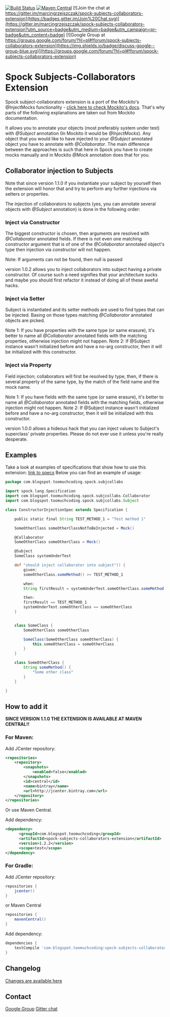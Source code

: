 [![Build Status](https://travis-ci.org/marcingrzejszczak/spock-subjects-collaborators-extension.svg?branch=master)](https://travis-ci.org/marcingrzejszczak/spock-subjects-collaborators-extension)
[![Maven Central](https://maven-badges.herokuapp.com/maven-central/com.blogspot.toomuchcoding/spock-subjects-collaborators-extension/badge.svg?style=plastic)](https://maven-badges.herokuapp.com/maven-central/com.blogspot.toomuchcoding/spock-subjects-collaborators-extension)
[![Join the chat at https://gitter.im/marcingrzejszczak/spock-subjects-collaborators-extension](https://badges.gitter.im/Join%20Chat.svg)](https://gitter.im/marcingrzejszczak/spock-subjects-collaborators-extension?utm_source=badge&utm_medium=badge&utm_campaign=pr-badge&utm_content=badge)
[![Google Group at https://groups.google.com/forum/?hl=pl#!forum/spock-subjects-collaborators-extension](https://img.shields.io/badge/discuss-google--group-blue.svg)](https://groups.google.com/forum/?hl=pl#!forum/spock-subjects-collaborators-extension)

Spock Subjects-Collaborators Extension
===============

Spock subject-collaborators extension is a port of the Mockito's @InjectMocks functionality - [click here to check Mockito's docs](http://docs.mockito.googlecode.com/hg/1.9.5/org/mockito/InjectMocks.html).
That's why parts of the following explanations are taken out from Mockito documentation.

It allows you to annotate your objects (most preferably system under test) with *@Subject* annotation (In Mockito it would be *@InjectMocks*).
Any object that you would like to have injected to your *@Subject* annotated object you have to annotate with *@Collaborator*.
The main difference between the approaches is such that here in Spock you have to create mocks manually and in Mockito *@Mock* annotation does that for you.

Collaborator injection to Subjects
----------------------------------

Note that since version 1.1.0 if you instantiate your subject by yourself then the extension will honor that and try to perform any further
 injections via setters or properties.

The injection of collaborators to subjects (yes, you can annotate several objects with *@Subject* annotation) is done in the following order:

### Inject via Constructor

The biggest constructor is chosen, then arguments are resolved with *@Collaborator* annotated fields. If there is not even one matching constructor argument that is of
one of the *@Collaborator* annotated object's type then injection via constructor will not happen.

Note: If arguments can not be found, then null is passed

version 1.0.2 allows you to inject collaborators into subject having a private constructor. Of course such a need
signifies that your architecture sucks and maybe you should first refactor it instead of doing all of these aweful hacks.

### Inject via Setter

Subject is instantiated and its setter methods are used to find types that can be injected. Basing on those types matching *@Collaborator* annotated objects are picked.

Note 1: If you have properties with the same type (or same erasure), it's better to name all *@Collaborator* annotated fields with the matching properties, otherwise injection might not happen.
Note 2: If @Subject instance wasn't initialized before and have a no-arg constructor, then it will be initialized with this constructor.

### Inject via Property

Field injection; collaborators will first be resolved by type, then, if there is several property of the same type, by the match of the field name and the mock name.

Note 1: If you have fields with the same type (or same erasure), it's better to name all *@Collaborator* annotated fields with the matching fields, otherwise injection might not happen.
Note 2: If @Subject instance wasn't initialized before and have a no-arg constructor, then it will be initialized with this constructor.

version 1.0.0 allows a hideous hack that you can inject values to Subject's superclass' private properties.
Please do not ever use it unless you're really desperate.

Examples
----------------------------------

Take a look at examples of specifications that show how to use this extension: [link to specs](/src/test/groovy/com/blogspot/toomuchcoding/spock/subjcollabs)
Below you can find an example of usage:

```groovy
package com.blogspot.toomuchcoding.spock.subjcollabs

import spock.lang.Specification
import com.blogspot.toomuchcoding.spock.subjcollabs.Collaborator
import com.blogspot.toomuchcoding.spock.subjcollabs.Subject

class ConstructorInjectionSpec extends Specification {

    public static final String TEST_METHOD_1 = "Test method 1"

    SomeOtherClass someOtherClassNotToBeInjected = Mock()

    @Collaborator
    SomeOtherClass someOtherClass = Mock()

	@Subject
	SomeClass systemUnderTest

    def "should inject collaborator into subject"() {
        given:
        someOtherClass.someMethod() >> TEST_METHOD_1

        when:
        String firstResult = systemUnderTest.someOtherClass.someMethod()

        then:
        firstResult == TEST_METHOD_1
        systemUnderTest.someOtherClass == someOtherClass
    }


    class SomeClass {
        SomeOtherClass someOtherClass

        SomeClass(SomeOtherClass someOtherClass) {
            this.someOtherClass = someOtherClass
        }
    }

    class SomeOtherClass {
        String someMethod() {
            "Some other class"
        }
    }

}
```

How to add it
----------------------------------

**SINCE VERSION 1.1.0 THE EXTENSION IS AVAILABLE AT MAVEN CENTRAL!!**

### For Maven:

Add JCenter repository:

```xml
<repositories>
    <repository>
        <snapshots>
            <enabled>false</enabled>
        </snapshots>
        <id>central</id>
        <name>bintray</name>
        <url>http://jcenter.bintray.com</url>
    </repository>
</repositories>
```

Or use Maven Central.

Add dependency:

```xml
<dependency>
      <groupId>com.blogspot.toomuchcoding</groupId>
      <artifactId>spock-subjects-collaborators-extension</artifactId>
      <version>1.2.2</version>
      <scope>test</scope>
</dependency>
```

### For Gradle:

Add JCenter repository:

```gradle
repositories {
    jcenter()
}
```

or Maven Central

```gradle
repositories {
    mavenCentral()
}
```

Add dependency:

```gradle
dependencies {
    testCompile 'com.blogspot.toomuchcoding:spock-subjects-collaborators-extension:1.2.2'
}
```

Changelog
--------------------
[Changes are available here](CHANGELOG.md)

Contact
--------------------
[Google Group](https://groups.google.com/forum/?hl=pl#!forum/spock-subjects-collaborators-extension)
[Gitter chat](https://gitter.im/marcingrzejszczak/spock-subjects-collaborators-extension)
